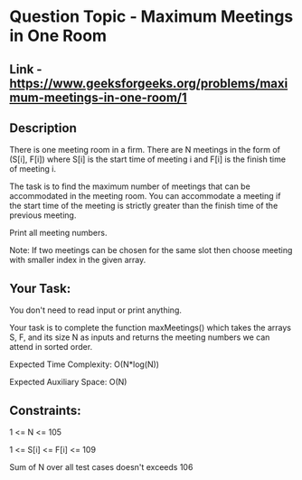 # Question Topic - Maximum Meetings in One Room

## Link - https://www.geeksforgeeks.org/problems/maximum-meetings-in-one-room/1

## Description
There is one meeting room in a firm. There are N meetings in the form of (S[i], F[i]) where S[i] is the start time of meeting i and F[i] is the finish time of meeting i.

The task is to find the maximum number of meetings that can be accommodated in the meeting room. You can accommodate a meeting if the start time of the meeting is strictly greater than the finish time of the previous meeting. 

Print all meeting numbers.

Note: If two meetings can be chosen for the same slot then choose meeting with smaller index in the given array.

## Your Task:

You don't need to read input or print anything. 

Your task is to complete the function maxMeetings() which takes the arrays S, F, and its size N as inputs and returns the meeting numbers we can attend in sorted order.

Expected Time Complexity: O(N*log(N))

Expected Auxiliary Space: O(N)

## Constraints:

1 <= N <= 105

1 <= S[i] <= F[i] <= 109

Sum of N over all test cases doesn't exceeds 106
